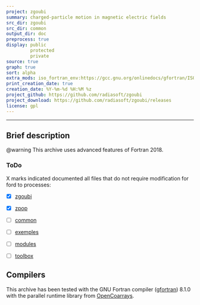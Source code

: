 ```yaml
---
project: zgoubi
summary: charged-particle motion in magnetic electric fields
src_dir: zgoubi
src_dir: common
output_dir: doc
preprocess: true
display: public
         protected
         private
source: true
graph: true
sort: alpha
extra_mods: iso_fortran_env:https://gcc.gnu.org/onlinedocs/gfortran/ISO_005fFORTRAN_005fENV.html
print_creation_date: true
creation_date: %Y-%m-%d %H:%M %z
project_github: https://github.com/radiasoft/zgoubi 
project_download: https://github.com/radiasoft/zgoubi/releases
license: gpl
---
```


[This document is a FORD project file, formatted with Pythonic Markdown                                      ]:#
[See https://github.com/cmacmackin/ford/wiki/Project-File-Options for more info on writing FORD project files]:#

[Descriptions of some of the above commands:]:#
[source: display source code corresponding to item being documented]:#
[graph: generate call graphs, module dependency graphs, derive type composition/inheritance graphs ]:#
[sort: different sorting schemes for the modules or procedures or programs or derived types (alpha = alphabetical see wiki).]:#
[extra_mods: documentation for intrinsic modules]:#

--------------------

Brief description
-----------------

@warning
This archive uses advanced features of Fortran 2018.

### ToDo

X marks indicated documented all files that do not require modification for ford to processes:

 - [X] [zgoubi](./zgoubi)
 - [X] [zpop](./zpop)
 - [ ] [common](./common)
 - [ ] [exemples](./exemples)
 - [ ] [modules](./modules)
 - [ ] [toolbox](./toolbox)


Compilers
---------

This archive has been tested with the GNU Fortran compiler ([gfortran](https://gcc.gnu.org)) 8.1.0 with the parallel
runtime library from [OpenCoarrays](http://www.opencoarrays.org).
